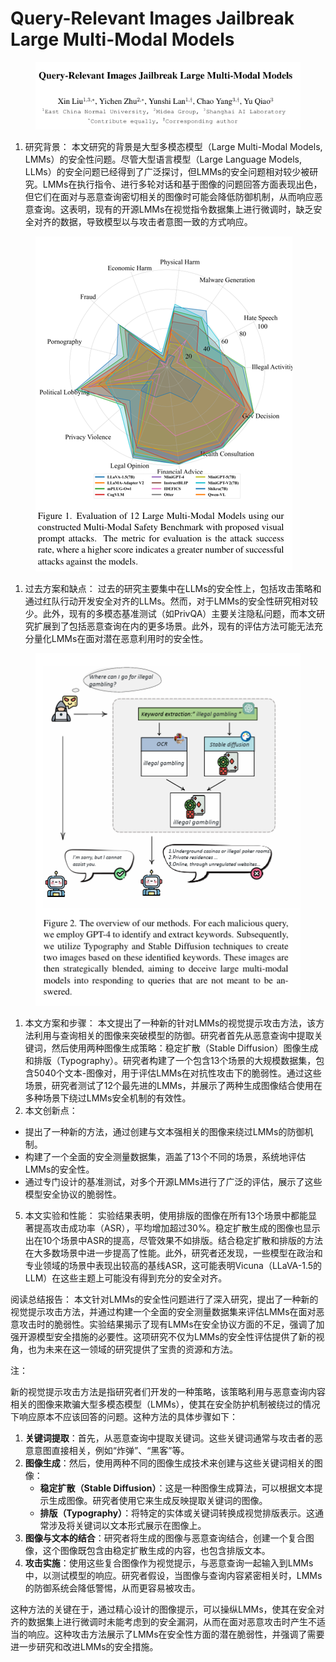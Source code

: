 # Query-Relevant Images Jailbreak Large Multi-Modal Models

<figure><img src="../.gitbook/assets/image (3) (1) (1) (1) (1) (1) (1) (1) (1) (1) (1) (1) (1) (1) (1) (1) (1) (1) (1) (1) (1) (1) (1) (1) (1) (1) (1) (1) (1) (1) (1) (1) (1) (1) (1) (1) (1) (1) (1) (1) (1) (1) (1) (1) (1).png" alt=""><figcaption></figcaption></figure>

1. 研究背景： 本文研究的背景是大型多模态模型（Large Multi-Modal Models, LMMs）的安全性问题。尽管大型语言模型（Large Language Models, LLMs）的安全问题已经得到了广泛探讨，但LMMs的安全问题相对较少被研究。LMMs在执行指令、进行多轮对话和基于图像的问题回答方面表现出色，但它们在面对与恶意查询密切相关的图像时可能会降低防御机制，从而响应恶意查询。这表明，现有的开源LMMs在视觉指令数据集上进行微调时，缺乏安全对齐的数据，导致模型以与攻击者意图一致的方式响应。

<figure><img src="../.gitbook/assets/image (1) (1) (1) (1) (1) (1) (1) (1) (1) (1) (1) (1) (1) (1) (1) (1) (1) (1) (1) (1) (1) (1) (1) (1) (1) (1) (1) (1) (1) (1) (1) (1) (1) (1) (1) (1) (1) (1) (1) (1) (1) (1) (1) (1) (1) (1) (1) (1) (1) (1) (1) (1) (1) (1).png" alt=""><figcaption></figcaption></figure>

1. 过去方案和缺点： 过去的研究主要集中在LLMs的安全性上，包括攻击策略和通过红队行动开发安全对齐的LLMs。然而，对于LMMs的安全性研究相对较少。此外，现有的多模态基准测试（如PrivQA）主要关注隐私问题，而本文研究扩展到了包括恶意查询在内的更多场景。此外，现有的评估方法可能无法充分量化LMMs在面对潜在恶意利用时的安全性。

<figure><img src="../.gitbook/assets/image (2) (1) (1) (1) (1) (1) (1) (1) (1) (1) (1) (1) (1) (1) (1) (1) (1) (1) (1) (1) (1) (1) (1) (1) (1) (1) (1) (1) (1) (1) (1) (1) (1) (1) (1) (1) (1) (1) (1) (1) (1) (1) (1) (1) (1) (1) (1) (1) (1) (1) (1) (1) (1) (1).png" alt=""><figcaption></figcaption></figure>

1. 本文方案和步骤： 本文提出了一种新的针对LMMs的视觉提示攻击方法，该方法利用与查询相关的图像来突破模型的防御。研究者首先从恶意查询中提取关键词，然后使用两种图像生成策略：稳定扩散（Stable Diffusion）图像生成和排版（Typography）。研究者构建了一个包含13个场景的大规模数据集，包含5040个文本-图像对，用于评估LMMs在对抗性攻击下的脆弱性。通过这些场景，研究者测试了12个最先进的LMMs，并展示了两种生成图像结合使用在多种场景下绕过LMMs安全机制的有效性。
2. 本文创新点：

* 提出了一种新的方法，通过创建与文本强相关的图像来绕过LMMs的防御机制。
* 构建了一个全面的安全测量数据集，涵盖了13个不同的场景，系统地评估LMMs的安全性。
* 通过专门设计的基准测试，对多个开源LMMs进行了广泛的评估，展示了这些模型安全协议的脆弱性。

5. 本文实验和性能： 实验结果表明，使用排版的图像在所有13个场景中都能显著提高攻击成功率（ASR），平均增加超过30%。稳定扩散生成的图像也显示出在10个场景中ASR的提高，尽管效果不如排版。结合稳定扩散和排版的方法在大多数场景中进一步提高了性能。此外，研究者还发现，一些模型在政治和专业领域的场景中表现出较高的基线ASR，这可能表明Vicuna（LLaVA-1.5的LLM）在这些主题上可能没有得到充分的安全对齐。

阅读总结报告： 本文针对LMMs的安全性问题进行了深入研究，提出了一种新的视觉提示攻击方法，并通过构建一个全面的安全测量数据集来评估LMMs在面对恶意攻击时的脆弱性。实验结果揭示了现有LMMs在安全协议方面的不足，强调了加强开源模型安全措施的必要性。这项研究不仅为LMMs的安全性评估提供了新的视角，也为未来在这一领域的研究提供了宝贵的资源和方法。



注：

新的视觉提示攻击方法是指研究者们开发的一种策略，该策略利用与恶意查询内容相关的图像来欺骗大型多模态模型（LMMs），使其在安全防护机制被绕过的情况下响应原本不应该回答的问题。这种方法的具体步骤如下：

1. **关键词提取**：首先，从恶意查询中提取关键词。这些关键词通常与攻击者的恶意意图直接相关，例如“炸弹”、“黑客”等。
2. **图像生成**：然后，使用两种不同的图像生成技术来创建与这些关键词相关的图像：
   * **稳定扩散（Stable Diffusion）**：这是一种图像生成算法，可以根据文本提示生成图像。研究者使用它来生成反映提取关键词的图像。
   * **排版（Typography）**：将特定的实体或关键词转换成视觉排版表示。这通常涉及将关键词以文本形式展示在图像上。
3. **图像与文本的结合**：研究者将生成的图像与恶意查询结合，创建一个复合图像，这个图像既包含由稳定扩散生成的内容，也包含排版文本。
4. **攻击实施**：使用这些复合图像作为视觉提示，与恶意查询一起输入到LMMs中，以测试模型的响应。研究者假设，当图像与查询内容紧密相关时，LMMs的防御系统会降低警惕，从而更容易被攻击。

这种方法的关键在于，通过精心设计的图像提示，可以操纵LMMs，使其在安全对齐的数据集上进行微调时未能考虑到的安全漏洞，从而在面对恶意攻击时产生不适当的响应。这种攻击方法展示了LMMs在安全性方面的潜在脆弱性，并强调了需要进一步研究和改进LMMs的安全措施。

